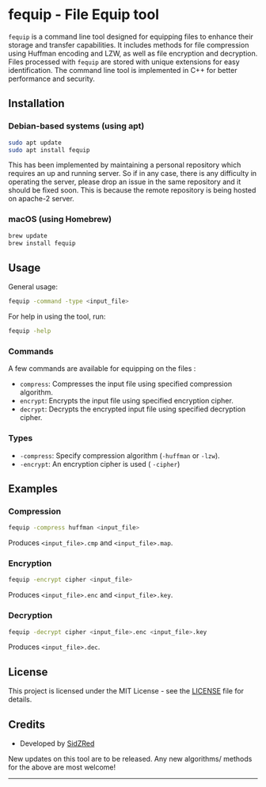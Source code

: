 # fequip - File Equip tool

`fequip` is a command line tool designed for equipping files to enhance their storage and transfer capabilities. It includes methods for file compression using Huffman encoding and LZW, as well as file encryption and decryption. Files processed with `fequip` are stored with unique extensions for easy identification. The command line tool is implemented in C++ for better performance and security.

## Installation

### Debian-based systems (using apt)

```bash
sudo apt update
sudo apt install fequip
```

This has been implemented by maintaining a personal repository which requires an up and running server. So if in any case, there is any difficulty in operating the server, please drop an issue
in the same repository and it should be fixed soon. This is because the remote repository is being hosted on apache-2 server.

### macOS (using Homebrew)

```bash
brew update
brew install fequip
```

## Usage
General usage:
```bash
fequip -command -type <input_file>
```

For help in using the tool, run:
```bash
fequip -help
```

### Commands
A few commands are available for equipping on the files : 

- `compress`: Compresses the input file using specified compression algorithm.
- `encrypt`: Encrypts the input file using specified encryption cipher.
- `decrypt`: Decrypts the encrypted input file using specified decryption cipher.

### Types

- `-compress`: Specify compression algorithm (`-huffman` or `-lzw`).
- `-encrypt`: An encryption cipher is used ( `-cipher`)

## Examples

### Compression

```bash
fequip -compress huffman <input_file>
```
Produces `<input_file>.cmp` and `<input_file>.map`.

### Encryption

```bash
fequip -encrypt cipher <input_file>
```
Produces `<input_file>.enc` and `<input_file>.key`.

### Decryption

```bash
fequip -decrypt cipher <input_file>.enc <input_file>.key
```
Produces `<input_file>.dec`.

## License

This project is licensed under the MIT License - see the [LICENSE](https://github.com/SidZRed/fequip/blob/main/LICENSE) file for details.

## Credits

- Developed by [SidZRed](https://github.com/SidZRed)

New updates on this tool are to be released. Any new algorithms/ methods for the above are most welcome!

---
